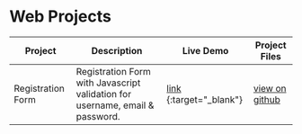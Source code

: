 # Web Projects

| Project | Description | Live Demo | Project Files |
| ------ | ------ | ------ | ------ |
| Registration Form | Registration Form with Javascript validation for username, email & password. | [link](https://swetankraj.github.io/web-projects/1-registration/) {:target="_blank"} | [view on github](/1-registration) |
